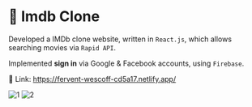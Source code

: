 # :movie_camera: Imdb Clone

Developed a IMDb clone website, written in `React.js`, which allows searching movies via `Rapid API`.

Implemented **sign in** via Google & Facebook accounts, using `Firebase`. 


:movie_camera: Link: https://fervent-wescoff-cd5a17.netlify.app/

![1](https://user-images.githubusercontent.com/15849186/149158273-aedf873f-8a25-4914-bdbc-d5c3e8d90f4b.PNG)
![2](https://user-images.githubusercontent.com/15849186/149158267-75038ce5-c260-4baf-959d-dea8f4faecaa.PNG)

